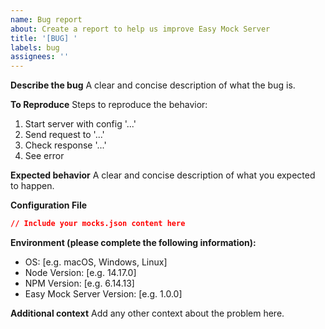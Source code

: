 ```yaml
---
name: Bug report
about: Create a report to help us improve Easy Mock Server
title: '[BUG] '
labels: bug
assignees: ''
---
```


**Describe the bug**
A clear and concise description of what the bug is.

**To Reproduce**
Steps to reproduce the behavior:
1. Start server with config '...'
2. Send request to '...'
3. Check response '...'
4. See error

**Expected behavior**
A clear and concise description of what you expected to happen.

**Configuration File**
```json
// Include your mocks.json content here
```

**Environment (please complete the following information):**
 - OS: [e.g. macOS, Windows, Linux]
 - Node Version: [e.g. 14.17.0]
 - NPM Version: [e.g. 6.14.13]
 - Easy Mock Server Version: [e.g. 1.0.0]

**Additional context**
Add any other context about the problem here. 